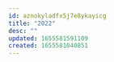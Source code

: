 ```yaml
---
id: aznokyladfx5j7e8ykayicg
title: "2022"
desc: ""
updated: 1655581591109
created: 1655581040851
---
```

